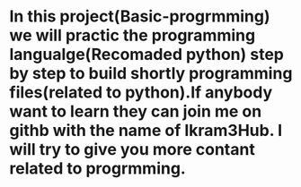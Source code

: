 # In this project(Basic-progrmming) we will practic the programming langualge(Recomaded python) step by step to build shortly programming files(related to python).If anybody want to learn they can join me on githb with the name of Ikram3Hub. I will try to give you more contant related to progrmming.
